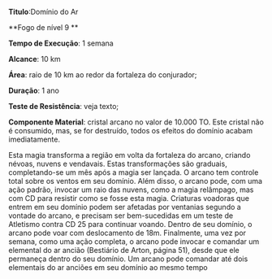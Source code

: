 **Titulo**:Domínio do Ar

**Fogo de nível 9 **

**Tempo de Execução**: 1 semana

**Alcance**: 10 km

**Área**: raio de 10 km ao redor da fortaleza do conjurador;

**Duração**: 1 ano

**Teste de Resistência**: veja texto;

**Componente Material**: cristal arcano no valor de 10.000 TO. Este cristal não é consumido, mas, se for destruído, todos os efeitos do domínio acabam imediatamente.

Esta magia transforma a região em 
volta da fortaleza do arcano, criando 
névoas, nuvens e vendavais. Estas transformações são graduais, completando-se 
um mês após a magia ser lançada. O arcano tem controle total sobre os ventos 
em seu domínio. Além disso, o arcano 
pode, com uma ação padrão, invocar 
um raio das nuvens, como a magia relâmpago, mas com CD para resistir como 
se fosse esta magia. Criaturas voadoras 
que entrem em seu domínio podem ser 
afetadas por ventanias segundo a vontade 
do arcano, e precisam ser bem-sucedidas 
em um teste de Atletismo contra CD 25 
para continuar voando. Dentro de seu 
domínio, o arcano pode voar com deslocamento de 18m. Finalmente, uma vez 
por semana, como uma ação completa, 
o arcano pode invocar e comandar um 
elemental do ar ancião (Bestiário de Arton, página 51), desde que ele permaneça 
dentro do seu domínio. Um arcano pode 
comandar até dois elementais do ar anciões em seu domínio ao mesmo tempo